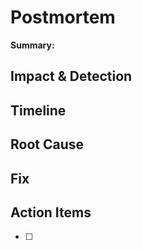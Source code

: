 # Postmortem

**Summary:**

## Impact & Detection

## Timeline

## Root Cause

## Fix

## Action Items
- [ ]
